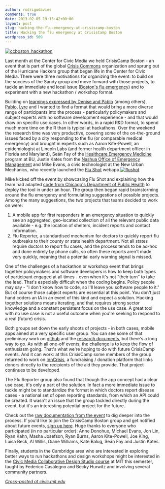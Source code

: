 ```yaml
---
author: rodrigodavies
comments: true
date: 2013-02-05 19:15:42+00:00
layout: post
slug: hacking-the-flu-emergency-at-crisiscamp-boston
title: Hacking the flu emergency at CrisisCamp Boston
wordpress_id: 509
---
```


[![ccboston_hackathon](http://rodrigodavies.com/blog/wp-content/uploads/2013/02/ccboston_hackathon1-940x547.jpeg)](http://rodrigodavies.com/blog/2013/02/05/hacking-the-flu-emergency-at-crisiscamp-boston/ccboston_hackathon-2/)

Last month at the Center for Civic Media we held CrisisCamp Boston - an event that is part of the global [Crisis Commons](http://crisiscommons.org/) organization and sprung out of the Hurricane Hackers group that began life in the Center for Civic Media. There were three motivations for organizing the event: to build on the success of the Sandy group and move forward with those projects, to tackle an immediate and local issue ([Boston's flu emergency](http://live.boston.com/Event/Bostons_flu_emergency_2013?Page=0)) and to experiment with a new hackathon / workshop format.

Building on [learnings expressed by Denise and Pablo](http://civic.mit.edu/blog/hidenise/hurricanehackers-projects-lessons-learned) (among others), [Pablo](http://twitter.com.numeroteca), [Lyre](https://twitter.com/CaptainCalliope) and I wanted to find a format that would bring a more diverse range of participants into the process - particularly policymakers and subject experts with no software development experience - and that would draw on specific use cases. In other words, in a rapid R&D format, to spend much more time on the R than is typical at hackathons. Over the weekend the research time was very productive, covering some of the on-the-ground issues faced by a city responding to the flu (or comparable medical emergency) and brought in experts such as Aaron Kite-Powell, an epidemiologist at Lincoln Labs (and former health department officer in Florida and Maryland), Seán Fay of the [Healthcare Emergency Medicine](http://www.ed.bmc.org/) program at BU, Justin Kates from the [Nashua Office of Emergency Management](http://www.nashuanh.gov/EmergencyManagement/AbouttheOfficeofEmergencyManagement/tabid/1061/Default.aspx) and Mike Evans, a civic technologist at the New Urban Mechanics, who recently launched the [Flu Shot](http://flushot.newurbanmechanics.org/) webapp.[![flushot](http://rodrigodavies.com/blog/wp-content/uploads/2013/02/flushot.png)](http://rodrigodavies.com/blog/2013/02/05/hacking-the-flu-emergency-at-crisiscamp-boston/)

Mike kicked off the event by showcasing Flu Shot and explaining how the team had adapted [code from Chicago's Department of Public Health](https://github.com/tkompare/chicagoflushots) to deploy the tool in under an hour. The group then began rapid brainstorming around the flu emergency and formulating suggestions of possible projects. Among the many suggestions, the two projects that teams decided to work on were:

1. A mobile app for first responders in an emergency situation to quickly see an aggregated, geo-located collection of all the relevant public data available - e.g. the location of shelters, incident reports and contact information.
2. Flu Reporter, a standardised mechanism for doctors to quickly report flu outbreaks to their county or state health department. Not all states require doctors to report flu cases, and the process tends to be ad-hoc and done entirely by phone calls, so often these reports aren't made very quickly, meaning that a potential early warning signal is missed.

One of the challenges of a hackathon or workshop event that brings together policymakers and software developers is how to keep both types of participant engaged at all times - even when it's not "their turn" to take the lead. That's especially difficult when the coding begins. Policy people may say - "I don't know how to code, so I'll leave you software people to it." But of course those subject experts are essential at this point. You don't just hand coders an IA in an event of this kind and expect a solution. Hacking together solutions means iterating, and that requires strong sector knowledge and a constant persistent focus on the use case. A great tool with no use case is not a useful outcome when you're seeking to respond to a real (future) crisis.

Both groups set down the early shoots of projects - in both cases, mobile apps aimed at a very specific user group. You can see some of that preliminary work on [github](http://github.com/rodrigodavies/flureporter) and the [research documents](https://docs.google.com/document/d/19_JzBDhnpPsNWY6-53YKSoSHvy0AZwZOz9S552UlFCs/edit#), but there's a long way to go. As with all one-off events, the challenge is to keep the flow of enthusiasm going. That's what we're hoping to do with future CrisisCamp events. And it can work: at this CrisisCamp some members of the group returned to work on [InnCrisis](http://inncrisis.com/), a fundraising / donation platform that links donors directly to the recipients of the aid they provide. That project continues to be developed.

The Flu Reporter group also found that though the app concept had a clear use case, it's only a part of the solution. In fact a more immediate issue to tackle might be to standardize the format in which doctors report disease cases - a national set of open reporting standards, from which an API could be created. It wasn't an issue that the group tackled directly during the event, but it's an interesting potential project for the future.

Check out the [raw documentation from the event](https://docs.google.com/document/d/19_JzBDhnpPsNWY6-53YKSoSHvy0AZwZOz9S552UlFCs/edit#) to dig deeper into the process. If you'd like to join the CrisisCamp Boston group and get notified about future events, [sign up here](https://groups.google.com/forum/?fromgroups#!forum/crisiscamp-boston). Huge thanks to everyone who participated (in no particular order): Anne Donohue, Michael Evans, Jon Lin, Ryan Kahn, Masha Josefson, Ryan Burns, Aaron Kite-Powell, Joe King, Luisa Beck, Al Willis, Diane Williams, Kate Balug, Seán Fay and Justin Kates.

Finally, students in the Cambridge area who are interested in exploring better ways to run hackathons and design workshops might be interested in the [Civic Media Collaborative Design Studio course](http://cms.mit.edu/academics/courseInfo.php?courseID=CMS.362) at MIT this semester, taught by Federico Casalegno and Becky Hurwitz and involving several community partners.

[_Cross-posted at civic.mit.edu_](http://civic.mit.edu/blog/rodrigodavies/hacking-the-flu-emergency-at-crisiscamp-boston)


